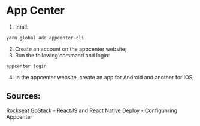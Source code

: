 # App Center

1. Intall:
```
yarn global add appcenter-cli
```
2. Create an account on the appcenter website;
3. Run the following command and login:
```
appcenter login
```
4. In the appcenter website, create an app for Android and another for iOS;
## Sources:
Rockseat GoStack - ReactJS and React Native Deploy - Configunring Appcenter